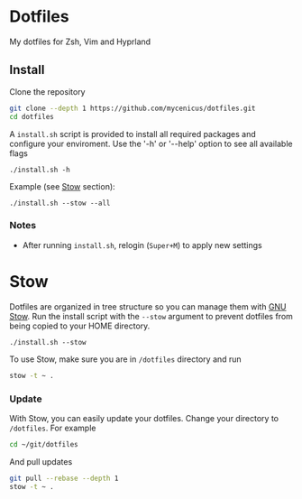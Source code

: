 # Dotfiles

My dotfiles for Zsh, Vim and Hyprland

## Install

Clone the repository

```bash
git clone --depth 1 https://github.com/mycenicus/dotfiles.git
cd dotfiles
```

A `install.sh` script is provided to install all required packages and configure
your enviroment. Use the '-h' or '--help' option to see all available flags

```
./install.sh -h
```

Example (see [Stow](#Stow) section):

```
./install.sh --stow --all
```

### Notes
* After running `install.sh`, relogin (`Super+M`) to apply new settings

# Stow

Dotfiles are organized in tree structure so you can manage them with [GNU Stow](www.gnu.org/software/stow/).
Run the install script with the `--stow` argument to prevent dotfiles from being copied to your HOME directory.
```
./install.sh --stow
```

To use Stow, make sure you are in `/dotfiles` directory and run

```bash
stow -t ~ .
```

### Update

With Stow, you can easily update your dotfiles. Change your directory to
`/dotfiles`. For example

```bash
cd ~/git/dotfiles
```

And pull updates

```bash
git pull --rebase --depth 1
stow -t ~ .
```
